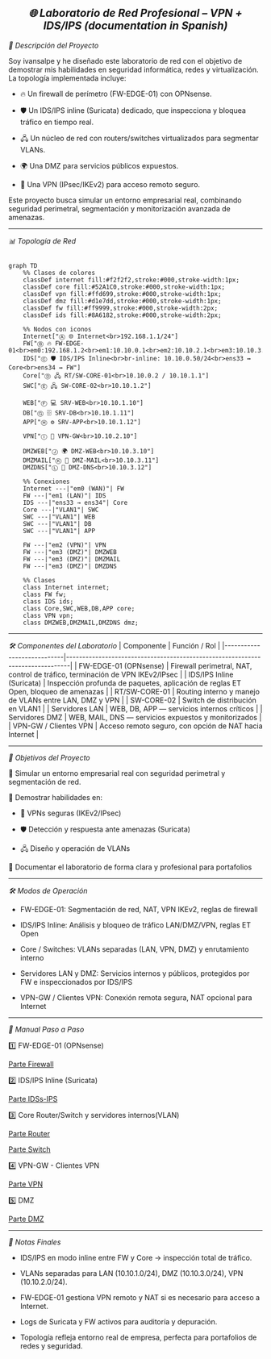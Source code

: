 <div align="center">
<i></b><h2>  🌐 Laboratorio de Red Profesional – VPN + IDS/IPS (documentation in Spanish)</i></b></h2> 
</div>

<i></b>📖 Descripción del Proyecto</i></b>

Soy ivansalpe y he diseñado este laboratorio de red con el objetivo de demostrar mis habilidades en seguridad informática, redes y virtualización. La topología implementada incluye:

- 🔥 Un firewall de perímetro (FW-EDGE-01) con OPNsense.

- 🛡️ Un IDS/IPS inline (Suricata) dedicado, que inspecciona y bloquea tráfico en tiempo real.

- 🖧 Un núcleo de red con routers/switches virtualizados para segmentar VLANs.

- 🌍 Una DMZ para servicios públicos expuestos.

- 🔑 Una VPN (IPsec/IKEv2) para acceso remoto seguro.

Este proyecto busca simular un entorno empresarial real, combinando seguridad perimetral, segmentación y monitorización avanzada de amenazas.

---

<i></b>📊 Topología de Red</i></b>
```mermaid

graph TD
    %% Clases de colores
    classDef internet fill:#f2f2f2,stroke:#000,stroke-width:1px;
    classDef core fill:#52A1C0,stroke:#000,stroke-width:1px;
    classDef vpn fill:#ffd699,stroke:#000,stroke-width:1px;
    classDef dmz fill:#d1e7dd,stroke:#000,stroke-width:1px;
    classDef fw fill:#ff9999,stroke:#000,stroke-width:2px;
    classDef ids fill:#8A6182,stroke:#000,stroke-width:2px;

    %% Nodos con iconos
    Internet["Ⓐ 🌐 Internet<br>192.168.1.1/24"]
    FW["Ⓑ 🔥 FW-EDGE-01<br>em0:192.168.1.2<br>em1:10.10.0.1<br>em2:10.10.2.1<br>em3:10.10.3.1"]
    IDS["Ⓒ 🛡️ IDS/IPS Inline<br>br-inline: 10.10.0.50/24<br>ens33 ↔ Core<br>ens34 ↔ FW"]
    Core["Ⓓ 🖧 RT/SW-CORE-01<br>10.10.0.2 / 10.10.1.1"]
    SWC["Ⓔ 🖧 SW-CORE-02<br>10.10.1.2"]

    WEB["Ⓕ 💻 SRV-WEB<br>10.10.1.10"]
    DB["Ⓖ 🗄️ SRV-DB<br>10.10.1.11"]
    APP["Ⓗ ⚙️ SRV-APP<br>10.10.1.12"]

    VPN["Ⓘ 🔑 VPN-GW<br>10.10.2.10"]

    DMZWEB["Ⓙ 🌍 DMZ-WEB<br>10.10.3.10"]
    DMZMAIL["Ⓚ 📧 DMZ-MAIL<br>10.10.3.11"]
    DMZDNS["Ⓛ 📡 DMZ-DNS<br>10.10.3.12"]

    %% Conexiones
    Internet ---|"em0 (WAN)"| FW
    FW ---|"em1 (LAN)"| IDS
    IDS ---|"ens33 → ens34"| Core
    Core ---|"VLAN1"| SWC
    SWC ---|"VLAN1"| WEB
    SWC ---|"VLAN1"| DB
    SWC ---|"VLAN1"| APP

    FW ---|"em2 (VPN)"| VPN
    FW ---|"em3 (DMZ)"| DMZWEB
    FW ---|"em3 (DMZ)"| DMZMAIL
    FW ---|"em3 (DMZ)"| DMZDNS

    %% Clases
    class Internet internet;
    class FW fw;
    class IDS ids;
    class Core,SWC,WEB,DB,APP core;
    class VPN vpn;
    class DMZWEB,DMZMAIL,DMZDNS dmz;
```
---

<i></b>🛠️ Componentes del Laboratorio</i></b>
| Componente                | Función / Rol                                                                 |
|----------------------------|-------------------------------------------------------------------------------|
| FW-EDGE-01 (OPNsense)      | Firewall perimetral, NAT, control de tráfico, terminación de VPN IKEv2/IPsec |
| IDS/IPS Inline (Suricata)  | Inspección profunda de paquetes, aplicación de reglas ET Open, bloqueo de amenazas |
| RT/SW-CORE-01              | Routing interno y manejo de VLANs entre LAN, DMZ y VPN                       |
| SW-CORE-02                 | Switch de distribución en VLAN1                                              |
| Servidores LAN             | WEB, DB, APP — servicios internos críticos                                   |
| Servidores DMZ             | WEB, MAIL, DNS — servicios expuestos y monitorizados                         |
| VPN-GW / Clientes VPN      | Acceso remoto seguro, con opción de NAT hacia Internet                       |

---

<i></b>🎯 Objetivos del Proyecto</i></b>

🔹 Simular un entorno empresarial real con seguridad perimetral y segmentación de red.

🔹 Demostrar habilidades en:

- 🔐 VPNs seguras (IKEv2/IPsec)

- 🛡️ Detección y respuesta ante amenazas (Suricata)

- 🖧 Diseño y operación de VLANs

🔹 Documentar el laboratorio de forma clara y profesional para portafolios

---

<i></b>🛠️ Modos de Operación</i></b>

- FW-EDGE-01: Segmentación de red, NAT, VPN IKEv2, reglas de firewall

- IDS/IPS Inline: Análisis y bloqueo de tráfico LAN/DMZ/VPN, reglas ET Open

- Core / Switches: VLANs separadas (LAN, VPN, DMZ) y enrutamiento interno

- Servidores LAN y DMZ: Servicios internos y públicos, protegidos por FW e inspeccionados por IDS/IPS

- VPN-GW / Clientes VPN: Conexión remota segura, NAT opcional para Internet

---

<i></b>📝 Manual Paso a Paso</i></b>

1️⃣ FW-EDGE-01 (OPNsense)

[Parte Firewall](docs/01_firewall.md)

2️⃣ IDS/IPS Inline (Suricata) 

[Parte IDSs-IPS](docs/05_ids-ips.md)

3️⃣ Core Router/Switch y servidores internos(VLAN) <br>

[Parte Router](docs/02_router.md)

[Parte Switch](docs/03_switch.md)

4️⃣ VPN-GW - Clientes VPN<br>

[Parte VPN](docs/04_vpn.md)

5️⃣ DMZ  <br>

[Parte DMZ](docs/06_dmz.md)

---

<i></b>🧾 Notas Finales</i></b>

- IDS/IPS en modo inline entre FW y Core → inspección total de tráfico.

- VLANs separadas para LAN (10.10.1.0/24), DMZ (10.10.3.0/24), VPN (10.10.2.0/24).

- FW-EDGE-01 gestiona VPN remoto y NAT si es necesario para acceso a Internet.

- Logs de Suricata y FW activos para auditoría y depuración.

- Topología refleja entorno real de empresa, perfecta para portafolios de redes y seguridad.
